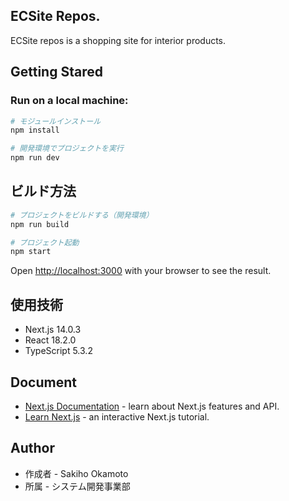 ## ECSite Repos.

ECSite repos is a shopping site for interior products.<br/>

## Getting Stared
### Run on a local machine:
```zsh
# モジュールインストール
npm install

# 開発環境でプロジェクトを実行
npm run dev
```

## ビルド方法
```zsh
# プロジェクトをビルドする（開発環境）
npm run build

# プロジェクト起動
npm start
```

Open [http://localhost:3000](http://localhost:3000) with your browser to see the result.

## 使用技術
- Next.js 14.0.3
- React 18.2.0
- TypeScript 5.3.2

## Document
- [Next.js Documentation](https://nextjs.org/docs) - learn about Next.js features and API.
- [Learn Next.js](https://nextjs.org/learn) - an interactive Next.js tutorial.

## Author
- 作成者 - Sakiho Okamoto
- 所属 - システム開発事業部
